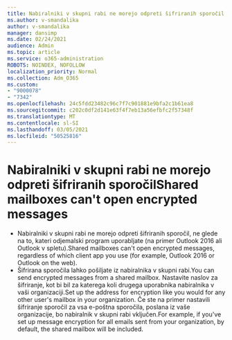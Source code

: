 ```yaml
---
title: Nabiralniki v skupni rabi ne morejo odpreti šifriranih sporočil
ms.author: v-smandalika
author: v-smandalika
manager: dansimp
ms.date: 02/24/2021
audience: Admin
ms.topic: article
ms.service: o365-administration
ROBOTS: NOINDEX, NOFOLLOW
localization_priority: Normal
ms.collection: Adm_O365
ms.custom:
- "9000078"
- "7342"
ms.openlocfilehash: 24c5fdd23482c96c7f7c901881e9bfa2c1b61ea8
ms.sourcegitcommit: c202c0df2d141e63f4f7eb13a56efbfc2f57348f
ms.translationtype: MT
ms.contentlocale: sl-SI
ms.lasthandoff: 03/05/2021
ms.locfileid: "50525816"
---
```

# <a name="shared-mailboxes-cant-open-encrypted-messages"></a><span data-ttu-id="df653-102">Nabiralniki v skupni rabi ne morejo odpreti šifriranih sporočil</span><span class="sxs-lookup"><span data-stu-id="df653-102">Shared mailboxes can't open encrypted messages</span></span>

- <span data-ttu-id="df653-103">Nabiralniki v skupni rabi ne morejo odpreti šifriranih sporočil, ne glede na to, kateri odjemalski program uporabljate (na primer Outlook 2016 ali Outlook v spletu).</span><span class="sxs-lookup"><span data-stu-id="df653-103">Shared mailboxes can't open encrypted messages, regardless of which client app you use (for example, Outlook 2016 or Outlook on the web).</span></span>
- <span data-ttu-id="df653-104">Šifrirana sporočila lahko pošiljate iz nabiralnika v skupni rabi.</span><span class="sxs-lookup"><span data-stu-id="df653-104">You can send encrypted messages from a shared mailbox.</span></span> <span data-ttu-id="df653-105">Nastavite naslov za šifriranje, kot bi bil za katerega koli drugega uporabnika nabiralnika v vaši organizaciji.</span><span class="sxs-lookup"><span data-stu-id="df653-105">Set up the address for encryption like you would for any other user's mailbox in your organization.</span></span> <span data-ttu-id="df653-106">Če ste na primer nastavili šifriranje sporočil za vsa e-poštna sporočila, poslana iz vaše organizacije, bo nabiralnik v skupni rabi vključen.</span><span class="sxs-lookup"><span data-stu-id="df653-106">For example, if you've set up message encryption for all emails sent from your organization, by default, the shared mailbox will be included.</span></span>
